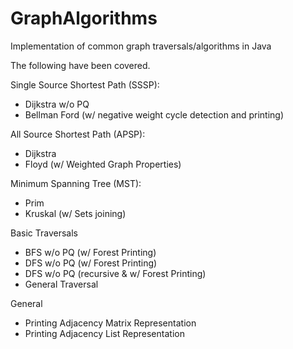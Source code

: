# GraphAlgorithms
Implementation of common graph traversals/algorithms in Java

The following have been covered.

Single Source Shortest Path (SSSP):
- Dijkstra w/o PQ
- Bellman Ford (w/ negative weight cycle detection and printing)

All Source Shortest Path (APSP):
- Dijkstra
- Floyd (w/ Weighted Graph Properties)

Minimum Spanning Tree (MST):
- Prim
- Kruskal (w/ Sets joining)

Basic Traversals
- BFS w/o PQ (w/ Forest Printing)
- DFS w/o PQ (w/ Forest Printing)
- DFS w/o PQ (recursive & w/ Forest Printing)
- General Traversal

General
- Printing Adjacency Matrix Representation
- Printing Adjacency List Representation
